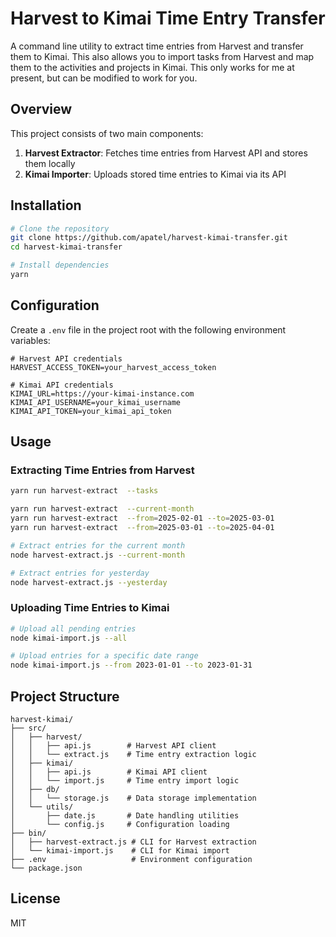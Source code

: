 # Harvest to Kimai Time Entry Transfer

A command line utility to extract time entries from Harvest and transfer them to Kimai. This also allows you to import tasks from Harvest and map them to the activities and projects in Kimai. This only works for me at present, but can be modified to work for you.

## Overview

This project consists of two main components:
1. **Harvest Extractor**: Fetches time entries from Harvest API and stores them locally
2. **Kimai Importer**: Uploads stored time entries to Kimai via its API

## Installation

```bash
# Clone the repository
git clone https://github.com/apatel/harvest-kimai-transfer.git
cd harvest-kimai-transfer

# Install dependencies
yarn
```

## Configuration

Create a `.env` file in the project root with the following environment variables:

```
# Harvest API credentials
HARVEST_ACCESS_TOKEN=your_harvest_access_token

# Kimai API credentials
KIMAI_URL=https://your-kimai-instance.com
KIMAI_API_USERNAME=your_kimai_username
KIMAI_API_TOKEN=your_kimai_api_token
```

## Usage

### Extracting Time Entries from Harvest

```bash
yarn run harvest-extract  --tasks

yarn run harvest-extract  --current-month
yarn run harvest-extract  --from=2025-02-01 --to=2025-03-01
yarn run harvest-extract  --from=2025-03-01 --to=2025-04-01

# Extract entries for the current month
node harvest-extract.js --current-month

# Extract entries for yesterday
node harvest-extract.js --yesterday
```

### Uploading Time Entries to Kimai

```bash
# Upload all pending entries
node kimai-import.js --all

# Upload entries for a specific date range
node kimai-import.js --from 2023-01-01 --to 2023-01-31
```

## Project Structure

```
harvest-kimai/
├── src/
│   ├── harvest/
│   │   ├── api.js        # Harvest API client
│   │   └── extract.js    # Time entry extraction logic
│   ├── kimai/
│   │   ├── api.js        # Kimai API client
│   │   └── import.js     # Time entry import logic
│   ├── db/
│   │   └── storage.js    # Data storage implementation
│   └── utils/
│       ├── date.js       # Date handling utilities
│       └── config.js     # Configuration loading
├── bin/
│   ├── harvest-extract.js # CLI for Harvest extraction
│   └── kimai-import.js    # CLI for Kimai import
├── .env                   # Environment configuration
└── package.json
```


## License

MIT
